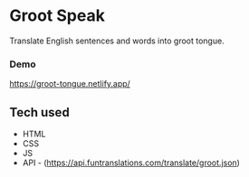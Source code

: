 # Groot Speak

Translate English sentences and words into groot tongue.

### Demo
https://groot-tongue.netlify.app/

## Tech used

* HTML
* CSS
* JS
* API - (https://api.funtranslations.com/translate/groot.json)